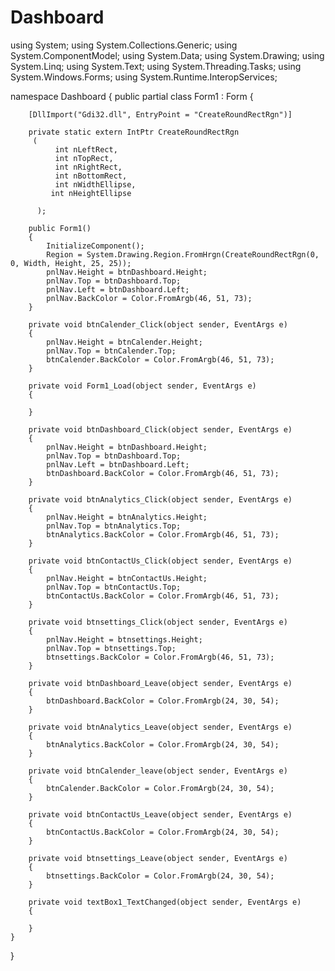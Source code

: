 # Dashboard
using System;
using System.Collections.Generic;
using System.ComponentModel;
using System.Data;
using System.Drawing;
using System.Linq;
using System.Text;
using System.Threading.Tasks;
using System.Windows.Forms;
using System.Runtime.InteropServices;

namespace Dashboard
{
    public partial class Form1 : Form
    {

        [DllImport("Gdi32.dll", EntryPoint = "CreateRoundRectRgn")]

        private static extern IntPtr CreateRoundRectRgn
         (
              int nLeftRect,
              int nTopRect,
              int nRightRect,
              int nBottomRect,
              int nWidthEllipse,
             int nHeightEllipse

          );

        public Form1()
        {
            InitializeComponent();
            Region = System.Drawing.Region.FromHrgn(CreateRoundRectRgn(0, 0, Width, Height, 25, 25));
            pnlNav.Height = btnDashboard.Height;
            pnlNav.Top = btnDashboard.Top;
            pnlNav.Left = btnDashboard.Left;
            pnlNav.BackColor = Color.FromArgb(46, 51, 73);
        }

        private void btnCalender_Click(object sender, EventArgs e)
        {
            pnlNav.Height = btnCalender.Height;
            pnlNav.Top = btnCalender.Top;
            btnCalender.BackColor = Color.FromArgb(46, 51, 73);
        }

        private void Form1_Load(object sender, EventArgs e)
        {

        }

        private void btnDashboard_Click(object sender, EventArgs e)
        {
            pnlNav.Height = btnDashboard.Height;
            pnlNav.Top = btnDashboard.Top;
            pnlNav.Left = btnDashboard.Left;
            btnDashboard.BackColor = Color.FromArgb(46, 51, 73);
        }

        private void btnAnalytics_Click(object sender, EventArgs e)
        {
            pnlNav.Height = btnAnalytics.Height;
            pnlNav.Top = btnAnalytics.Top;
            btnAnalytics.BackColor = Color.FromArgb(46, 51, 73);
        }

        private void btnContactUs_Click(object sender, EventArgs e)
        {
            pnlNav.Height = btnContactUs.Height;
            pnlNav.Top = btnContactUs.Top;
            btnContactUs.BackColor = Color.FromArgb(46, 51, 73);
        }

        private void btnsettings_Click(object sender, EventArgs e)
        {
            pnlNav.Height = btnsettings.Height;
            pnlNav.Top = btnsettings.Top;
            btnsettings.BackColor = Color.FromArgb(46, 51, 73);
        }

        private void btnDashboard_Leave(object sender, EventArgs e)
        {
            btnDashboard.BackColor = Color.FromArgb(24, 30, 54);
        }

        private void btnAnalytics_Leave(object sender, EventArgs e)
        {
            btnAnalytics.BackColor = Color.FromArgb(24, 30, 54);
        }

        private void btnCalender_leave(object sender, EventArgs e)
        {
            btnCalender.BackColor = Color.FromArgb(24, 30, 54);
        }

        private void btnContactUs_Leave(object sender, EventArgs e)
        {
            btnContactUs.BackColor = Color.FromArgb(24, 30, 54);
        }

        private void btnsettings_Leave(object sender, EventArgs e)
        {
            btnsettings.BackColor = Color.FromArgb(24, 30, 54);
        }

        private void textBox1_TextChanged(object sender, EventArgs e)
        {

        }
    }
}
